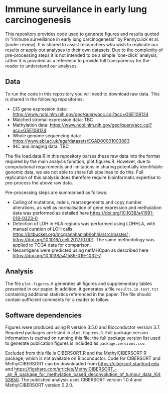 # Immune surveilance in early lung carcinogenesis

This repository provides code used to generate figures and results quoted in "Immune surveillance in early lung carcinogenesis" by Pennycuick et al. (under review). It is shared to assist researchers who wish to replicate our results or apply our analyses to their own datasets. Due to the complexity of pre-processing steps it is not intended to be a simple 'one-click' analysis, rather it is provided as a reference to provide full transparency for the reader to understand our analyses.

## Data

To run the code in this repository you will need to download raw data. This is shared in the following repositories:

* CIS gene expression data: https://www.ncbi.nlm.nih.gov/geo/query/acc.cgi?acc=GSE108124
* Matched stromal expression data: TBC
* Methylation data: https://www.ncbi.nlm.nih.gov/geo/query/acc.cgi?acc=GSE108124
* Whole genome sequencing data: https://www.ebi.ac.uk/ega/datasets/EGAD00001003883
* IHC and imaging data: TBC

The file load.data.R in this repository parses these raw data into the format required by the main analysis function, plot.figures.R. However, due to computational requirements and limitations in sharing potentially identifiable genomic data, we are not able to share full pipelines to do this. Full replication of this analysis does therefore require bioinformatic expertise to pre-process the above raw data.

Pre-processing steps are summarised as follows:

* Calling of mutations, indels, rearrangements and copy number alterations, as well as normalisation of gene expression and methylation data was performed as detailed here https://doi.org/10.1038/s41591-018-0323-0
* Detection of LOH in HLA regions was performed using LOHHLA, with manual curation of LOH calls: https://bitbucket.org/mcgranahanlab/lohhla/src/master/ ; https://doi.org/10.1016/j.cell.2017.10.001. The same methodology was applied to TCGA data for comparison.
* Neoantigens were predicted using netMHCpan as described here https://doi.org/10.1038/s41586-019-1032-7

## Analysis

The file `plot.figures.R` generates all figures and supplementary tables presented in our paper. In addition, it generates a file `results.in.text.txt` containing additional statistics referenced in the paper. The file should contain sufficient comments for a reader to follow.

## Software dependencies

Figures were produced using R version 3.5.0 and Bioconductor version 3.7. Required packages are listed in `plot.figures.R`. Full package version information is cached on running this file; the full package version list used to generate publication figures is included as `package.versions.csv`.

Excluded from this file is CIBERSORT.R and the MethylCIBERSORT R package, which is not available on Bioconductor. Code for CIBERSORT and MethylCIBERSORT can be downloaded from https://cibersort.stanford.edu and https://figshare.com/articles/MethylCIBERSORT_-_an_R_package_for_methylation_based_deconvolution_of_tumour_data_/6453650. The published analysis uses CIBERSORT version 1.0.4 and MethylCIBERSORT version 0.2.0.
